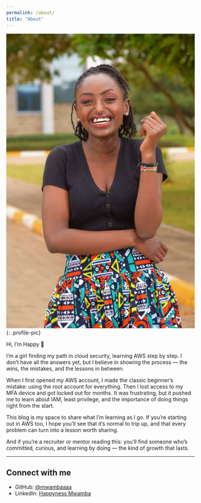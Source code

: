 ```yaml
---
permalink: /about/
title: "About"
---
```


![Happy](/assets/images/profile.jpg){: .profile-pic}


Hi, I’m Happy 🌸  

I’m a girl finding my path in cloud security, learning AWS step by step. I don’t have all the answers yet, but I believe in showing the process — the wins, the mistakes, and the lessons in between.  

When I first opened my AWS account, I made the classic beginner’s mistake: using the root account for everything. Then I lost access to my MFA device and got locked out for months. It was frustrating, but it pushed me to learn about IAM, least privilege, and the importance of doing things right from the start.  

This blog is my space to share what I’m learning as I go. If you’re starting out in AWS too, I hope you’ll see that it’s normal to trip up, and that every problem can turn into a lesson worth sharing.  

And if you’re a recruiter or mentor reading this: you’ll find someone who’s committed, curious, and learning by doing — the kind of growth that lasts.  

---

## Connect with me  
- GitHub: [@mwambaaaa](https://github.com/mwambaaaa)  
- LinkedIn: [Happyness Mwamba](https://linkedin.com/in/happyness-mwamba-07b064295)

